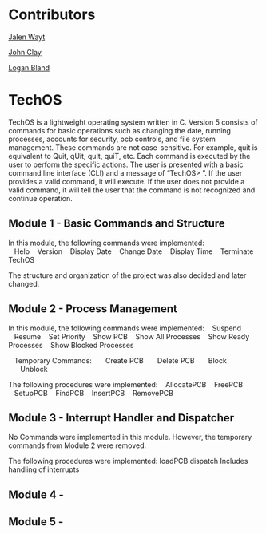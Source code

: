 # Contributors

[Jalen Wayt](https://github.com/iJMW)

[John Clay](https://github.com/48fan48)

[Logan Bland](https://github.com/Logan31and)

# TechOS

TechOS is a lightweight operating system written in C. Version 5 consists of commands for basic operations such as changing the date, running processes, accounts for security, pcb controls, and file system management. These commands are not case-sensitive. For example, quit is equivalent to Quit, qUit, quIt, quiT, etc. Each command is executed by the user to perform the specific actions. The user is presented with a basic command line interface (CLI) and a message of “TechOS> ”. If the user provides a valid command, it will execute. If the user does not provide a valid command, it will tell the user that the command is not recognized and continue operation.

## Module 1 - Basic Commands and Structure

In this module, the following commands were implemented:<br />
&nbsp;&nbsp;&nbsp;Help
&nbsp;&nbsp;&nbsp;Version
&nbsp;&nbsp;&nbsp;Display Date
&nbsp;&nbsp;&nbsp;Change Date
&nbsp;&nbsp;&nbsp;Display Time
&nbsp;&nbsp;&nbsp;Terminate TechOS<br />

The structure and organization of the project was also decided and later changed.

## Module 2 - Process Management

In this module, the following commands were implemented:
&nbsp;&nbsp;&nbsp;Suspend
&nbsp;&nbsp;&nbsp;Resume
&nbsp;&nbsp;&nbsp;Set Priority
&nbsp;&nbsp;&nbsp;Show PCB
&nbsp;&nbsp;&nbsp;Show All Processes
&nbsp;&nbsp;&nbsp;Show Ready Processes
&nbsp;&nbsp;&nbsp;Show Blocked Processes
  
&nbsp;&nbsp;&nbsp;Temporary Commands:
&nbsp;&nbsp;&nbsp;&nbsp;&nbsp;&nbsp;Create PCB
&nbsp;&nbsp;&nbsp;&nbsp;&nbsp;&nbsp;Delete PCB
&nbsp;&nbsp;&nbsp;&nbsp;&nbsp;&nbsp;Block
&nbsp;&nbsp;&nbsp;&nbsp;&nbsp;&nbsp;Unblock
 
The following procedures were implemented:
&nbsp;&nbsp;&nbsp;AllocatePCB
&nbsp;&nbsp;&nbsp;FreePCB
&nbsp;&nbsp;&nbsp;SetupPCB
&nbsp;&nbsp;&nbsp;FindPCB
&nbsp;&nbsp;&nbsp;InsertPCB
&nbsp;&nbsp;&nbsp;RemovePCB
  
## Module 3 - Interrupt Handler and Dispatcher

No Commands were implemented in this module. However, the temporary commands from Module 2 were removed.

The following procedures were implemented:
  loadPCB
  dispatch
    Includes handling of interrupts

## Module 4 - 



## Module 5 - 


